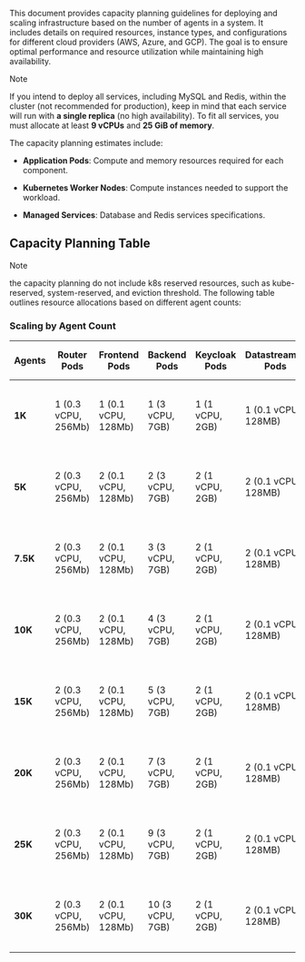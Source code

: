 This document provides capacity planning guidelines for deploying and scaling infrastructure based on the number of agents in a system. It includes details on required resources, instance types, and configurations for different cloud providers (AWS, Azure, and GCP). The goal is to ensure optimal performance and resource utilization while maintaining high availability.


> [!NOTE]
> If you intend to deploy all services, including MySQL and Redis, within the cluster (not recommended for production), keep in mind that each service will run with **a single replica** (no high availability). To fit all services, you must allocate at least **9 vCPUs** and **25 GiB of memory**.


The capacity planning estimates include:

- **Application Pods**: Compute and memory resources required for each component.
    
- **Kubernetes Worker Nodes**: Compute instances needed to support the workload.
    
- **Managed Services**: Database and Redis services specifications.
## Capacity Planning Table
> [!NOTE]
> the capacity planning do not include k8s reserved resources, such as kube-reserved, system-reserved, and eviction threshold.
The following table outlines resource allocations based on different agent counts:

### Scaling by Agent Count

| Agents   | Router Pods         | Frontend Pods       | Backend Pods     | Keycloak Pods   | Datastreamer Pods   | RabbitMQ Pods     | Kubernetes Worker Nodes            | Managed MySQL                                                       | Managed Redis                                                       |
| -------- | ------------------- | ------------------- | ---------------- | --------------- | ------------------- | ----------------- | ---------------------------------- | ------------------------------------------------------------------- | ------------------------------------------------------------------- |
| **1K**   | 1 (0.3 vCPU, 256Mb) | 1 (0.1 vCPU, 128Mb) | 1 (3 vCPU, 7GB)  | 1 (1 vCPU, 2GB) | 1 (0.1 vCPU, 128MB) | 1 (0.5 vCPU, 1GB) | 2 (4 vCPU, 8GB memory, 10 GB disk) | db.m7g.large (AWS), Standard_D2s_v3 (Azure), n2-standard-2 (GCP)    | cache.m7g.large (AWS), Standard_D2s_v3 (Azure), n2-standard-2 (GCP) |
| **5K**   | 2 (0.3 vCPU, 256Mb) | 2 (0.1 vCPU, 128Mb) | 2 (3 vCPU, 7GB)  | 2 (1 vCPU, 2GB) | 2 (0.1 vCPU, 128MB) | 3 (0.5 vCPU, 1GB) | 4 (4 vCPU, 8GB, 10 GB disk)        | db.m7g.large (AWS), Standard_D2s_v3 (Azure), n2-standard-2 (GCP)    | cache.m7g.large (AWS), Standard_D2s_v3 (Azure), n2-standard-2 (GCP) |
| **7.5K** | 2 (0.3 vCPU, 256Mb) | 2 (0.1 vCPU, 128Mb) | 3 (3 vCPU, 7GB)  | 2 (1 vCPU, 2GB) | 2 (0.1 vCPU, 128MB) | 3 (0.5 vCPU, 1GB) | 5 (4 vCPU, 8GB, 10 GB disk)        | db.m7g.large (AWS), Standard_D2s_v3 (Azure), n2-standard-2 (GCP)    | cache.m7g.large (AWS), Standard_D2s_v3 (Azure), n2-standard-2 (GCP) |
| **10K**  | 2 (0.3 vCPU, 256Mb) | 2 (0.1 vCPU, 128Mb) | 4 (3 vCPU, 7GB)  | 2 (1 vCPU, 2GB) | 2 (0.1 vCPU, 128MB) | 3 (0.5 vCPU, 1GB) | 6 (4 vCPU, 8GB, 10 GB disk)        | db.m7g.xlarge (AWS), Standard_D4as_v5 (Azure), n2-standard-4 (GCP)  | cache.m7g.large (AWS), Standard_D2s_v3 (Azure), n2-standard-2 (GCP) |
| **15K**  | 2 (0.3 vCPU, 256Mb) | 2 (0.1 vCPU, 128Mb) | 5 (3 vCPU, 7GB)  | 2 (1 vCPU, 2GB) | 2 (0.1 vCPU, 128MB) | 3 (0.5 vCPU, 1GB) | 7 (4 vCPU, 8GB, 10 GB disk)        | db.m7g.xlarge (AWS), Standard_D4as_v5 (Azure), n2-standard-4 (GCP)  | cache.m7g.large (AWS), Standard_D2s_v3 (Azure), n2-standard-2 (GCP) |
| **20K**  | 2 (0.3 vCPU, 256Mb) | 2 (0.1 vCPU, 128Mb) | 7 (3 vCPU, 7GB)  | 2 (1 vCPU, 2GB) | 2 (0.1 vCPU, 128MB) | 3 (0.5 vCPU, 1GB) | 9 (4 vCPU, 8GB, 10 GB disk)        | db.m7g.xlarge (AWS), Standard_D4as_v5 (Azure), n2-standard-4 (GCP)  | cache.m7g.large (AWS), Standard_D2s_v3 (Azure), n2-standard-2 (GCP) |
| **25K**  | 2 (0.3 vCPU, 256Mb) | 2 (0.1 vCPU, 128Mb) | 9 (3 vCPU, 7GB)  | 2 (1 vCPU, 2GB) | 2 (0.1 vCPU, 128MB) | 3 (0.5 vCPU, 1GB) | 11 (4 vCPU, 8GB, 10 GB disk)       | db.m7g.2xlarge (AWS), Standard_D8as_v5 (Azure), n2-standard-8 (GCP) | cache.m7g.large (AWS), Standard_D2s_v3 (Azure), n2-standard-2 (GCP) |
| **30K**  | 2 (0.3 vCPU, 256Mb) | 2 (0.1 vCPU, 128Mb) | 10 (3 vCPU, 7GB) | 2 (1 vCPU, 2GB) | 2 (0.1 vCPU, 128MB) | 3 (0.5 vCPU, 1GB) | 12 (4 vCPU, 8GB, 10 GB disk)       | db.m7g.2xlarge (AWS), Standard_D8as_v5 (Azure), n2-standard-8 (GCP) | cache.m7g.large (AWS), Standard_D2s_v3 (Azure), n2-standard-2 (GCP) |